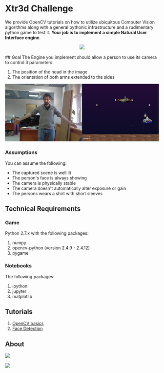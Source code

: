 # Xtr3d Challenge
We provide OpenCV tutorials on how to utilize ubiquitous Computer Vision algorithms along with a general pythonic infrastructure and a rudimentary python game to test it. **Your job is to implement a simple Natural User Interface engine**.
<p align="center">
  <img src="http://memesvault.com/wp-content/uploads/Challenge-Accepted-Face-01.jpg" width="320"/>
</p>
## Goal
The Engine you implement should allow a person to use its camera to control 3 parameters:

1. The position of the head in the image
2. The orientation of both arms extended to the sides

<p align="center">
  <img src="img-src/screencap.jpg" />
</p>

### Assumptions
You can assume the following:

* The captured scene is well lit
* The person's face is always showing
* The camera is physically stable
* The camera doesn't automatically alter exposure or gain
* The persons wears a shirt with short sleeves

## Technical Requirements

### Game
Python 2.7.x with the following packages:

1. numpy
2. opencv-python (version 2.4.9 - 2.4.12)
3. pygame

### Notebooks
The following packages:

1. ipython
2. jupyter
3. matplotlib

## Tutorials
1. [OpenCV basics](https://github.com/chengoldberg-xtr3d/xtr3d-challenge/blob/master/notebooks/opencv_basics.ipynb)
2. [Face Detection](https://github.com/chengoldberg-xtr3d/xtr3d-challenge/blob/master/notebooks/face_detection.ipynb)

## About

<a href="http://www.xtr3d.com"><image src="https://upload.wikimedia.org/wikipedia/commons/thumb/9/95/Extreme_Reality_XTR3D_company_logo.jpg/250px-Extreme_Reality_XTR3D_company_logo.jpg"/></a>

<a href="https://israeltechallenge.com/"><image src="https://israeltechallenge.com/img/logo.png"/></a>
